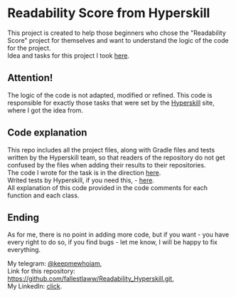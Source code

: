 # Readability Score from Hyperskill

This project is created to help those beginners who chose the "Readability Score" project for themselves and want to understand the logic of the code for the project.  
Idea and tasks for this project I took [here](https://hyperskill.org/study-plan).    

## Attention!
The logic of the code is not adapted, modified or refined. This code is responsible for exactly those tasks that were set by the [Hyperskill](https://hyperskill.org/study-plan) site, where I got the idea from.

## Code explanation
This repo includes all the project files, along with Gradle files and tests written by the Hyperskill team, so that readers of the repository do not get confused by the files when adding their results to their repositories.    
The code I wrote for the task is in the direction [here](https://github.com/fallestlaww/Readability_Hyperskill/tree/main/Readability%20Score%20(Java)%20(1)/task/src/readability).    
Writed tests by Hyperskill, if you need this, - [here](https://github.com/fallestlaww/Readability_Hyperskill/tree/main/Readability%20Score%20(Java)%20(1)/task/test).    
All explanation of this code provided in the code comments for each function and each class.    

## Ending

As for me, there is no point in adding more code, but if you want - you have every right to do so, if you find bugs - let me know, I will be happy to fix everything.  

My telegram: [@keepmewhoiam](https://t.me/keepmewhoiam),    
Link for this repository: https://github.com/fallestlaww/Readability_Hyperskill.git,      
My LinkedIn: [click](https://www.linkedin.com/in/pavlo-svitenko-a167152bb/).    
